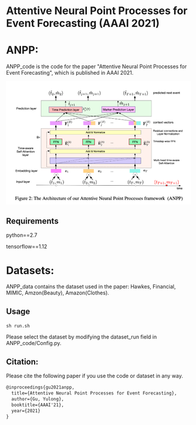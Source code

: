 Attentive Neural Point Processes for Event Forecasting (AAAI 2021)
==================================================================

# ANPP:

   ANPP_code is the code for the paper "Attentive Neural Point Processes for Event Forecasting", which is published in AAAI 2021. 

![The proposed framework](ANPP.jpg)

## Requirements

python==2.7

tensorflow==1.12

# Datasets:

ANPP_data contains the dataset used in the paper: Hawkes, Financial, MIMIC, Amzon(Beauty), Amazon(Clothes).

## Usage

```sh run.sh```

Please select the dataset by modifying the dataset_run field in ANPP_code/Config.py.

## Citation:

Please cite the following paper if you use the code or dataset in any way.

```
@inproceedings{gu2021anpp,
  title={Attentive Neural Point Processes for Event Forecasting},
  author={Gu, Yulong},
  booktitle={AAAI'21},
  year={2021}
}
```

## 
